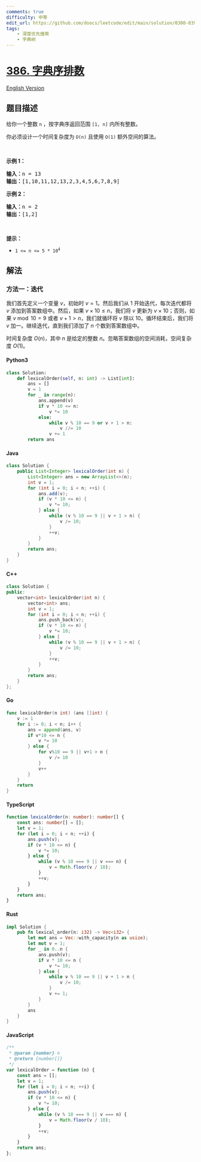 ```yaml
---
comments: true
difficulty: 中等
edit_url: https://github.com/doocs/leetcode/edit/main/solution/0300-0399/0386.Lexicographical%20Numbers/README.md
tags:
    - 深度优先搜索
    - 字典树
---
```


<!-- problem:start -->

# [386. 字典序排数](https://leetcode.cn/problems/lexicographical-numbers)

[English Version](/solution/0300-0399/0386.Lexicographical%20Numbers/README_EN.md)

## 题目描述

<!-- description:start -->

<p>给你一个整数 <code>n</code> ，按字典序返回范围 <code>[1, n]</code> 内所有整数。</p>

<p>你必须设计一个时间复杂度为 <code>O(n)</code> 且使用 <code>O(1)</code> 额外空间的算法。</p>

<p>&nbsp;</p>

<p><strong>示例 1：</strong></p>

<pre>
<strong>输入：</strong>n = 13
<strong>输出：</strong>[1,10,11,12,13,2,3,4,5,6,7,8,9]
</pre>

<p><strong>示例 2：</strong></p>

<pre>
<strong>输入：</strong>n = 2
<strong>输出：</strong>[1,2]
</pre>

<p>&nbsp;</p>

<p><strong>提示：</strong></p>

<ul>
	<li><code>1 &lt;= n &lt;= 5 * 10<sup>4</sup></code></li>
</ul>

<!-- description:end -->

## 解法

<!-- solution:start -->

### 方法一：迭代

我们首先定义一个变量 $v$，初始时 $v = 1$。然后我们从 $1$ 开始迭代，每次迭代都将 $v$ 添加到答案数组中。然后，如果 $v \times 10 \leq n$，我们将 $v$ 更新为 $v \times 10$；否则，如果 $v \bmod 10 = 9$ 或者 $v + 1 > n$，我们就循环将 $v$ 除以 $10$。循环结束后，我们将 $v$ 加一。继续迭代，直到我们添加了 $n$ 个数到答案数组中。

时间复杂度 $O(n)$，其中 $n$ 是给定的整数 $n$。忽略答案数组的空间消耗，空间复杂度 $O(1)$。

<!-- tabs:start -->

#### Python3

```python
class Solution:
    def lexicalOrder(self, n: int) -> List[int]:
        ans = []
        v = 1
        for _ in range(n):
            ans.append(v)
            if v * 10 <= n:
                v *= 10
            else:
                while v % 10 == 9 or v + 1 > n:
                    v //= 10
                v += 1
        return ans
```

#### Java

```java
class Solution {
    public List<Integer> lexicalOrder(int n) {
        List<Integer> ans = new ArrayList<>(n);
        int v = 1;
        for (int i = 0; i < n; ++i) {
            ans.add(v);
            if (v * 10 <= n) {
                v *= 10;
            } else {
                while (v % 10 == 9 || v + 1 > n) {
                    v /= 10;
                }
                ++v;
            }
        }
        return ans;
    }
}
```

#### C++

```cpp
class Solution {
public:
    vector<int> lexicalOrder(int n) {
        vector<int> ans;
        int v = 1;
        for (int i = 0; i < n; ++i) {
            ans.push_back(v);
            if (v * 10 <= n) {
                v *= 10;
            } else {
                while (v % 10 == 9 || v + 1 > n) {
                    v /= 10;
                }
                ++v;
            }
        }
        return ans;
    }
};
```

#### Go

```go
func lexicalOrder(n int) (ans []int) {
	v := 1
	for i := 0; i < n; i++ {
		ans = append(ans, v)
		if v*10 <= n {
			v *= 10
		} else {
			for v%10 == 9 || v+1 > n {
				v /= 10
			}
			v++
		}
	}
	return
}
```

#### TypeScript

```ts
function lexicalOrder(n: number): number[] {
    const ans: number[] = [];
    let v = 1;
    for (let i = 0; i < n; ++i) {
        ans.push(v);
        if (v * 10 <= n) {
            v *= 10;
        } else {
            while (v % 10 === 9 || v === n) {
                v = Math.floor(v / 10);
            }
            ++v;
        }
    }
    return ans;
}
```

#### Rust

```rust
impl Solution {
    pub fn lexical_order(n: i32) -> Vec<i32> {
        let mut ans = Vec::with_capacity(n as usize);
        let mut v = 1;
        for _ in 0..n {
            ans.push(v);
            if v * 10 <= n {
                v *= 10;
            } else {
                while v % 10 == 9 || v + 1 > n {
                    v /= 10;
                }
                v += 1;
            }
        }
        ans
    }
}
```

#### JavaScript

```js
/**
 * @param {number} n
 * @return {number[]}
 */
var lexicalOrder = function (n) {
    const ans = [];
    let v = 1;
    for (let i = 0; i < n; ++i) {
        ans.push(v);
        if (v * 10 <= n) {
            v *= 10;
        } else {
            while (v % 10 === 9 || v === n) {
                v = Math.floor(v / 10);
            }
            ++v;
        }
    }
    return ans;
};
```

<!-- tabs:end -->

<!-- solution:end -->

<!-- problem:end -->
